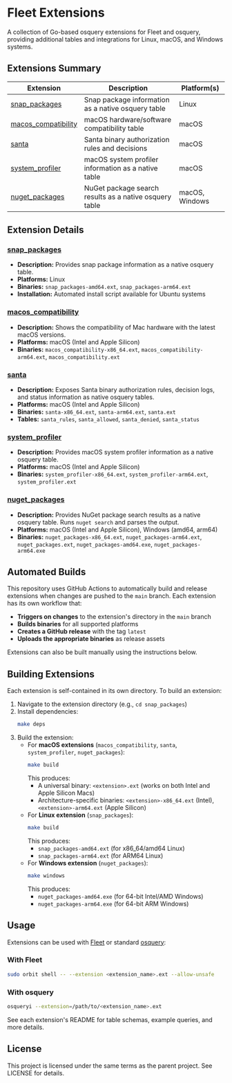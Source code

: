 # Fleet Extensions

A collection of Go-based osquery extensions for Fleet and osquery, providing additional tables and integrations for Linux, macOS, and Windows systems.

## Extensions Summary

| Extension              | Description                                              | Platform(s)         |
|-----------------------|----------------------------------------------------------|---------------------|
| [snap_packages](snap_packages/README.md)         | Snap package information as a native osquery table       | Linux               |
| [macos_compatibility](macos_compatibility/README.md)   | macOS hardware/software compatibility table              | macOS               |
| [santa](santa/README.md)                 | Santa binary authorization rules and decisions           | macOS               |
| [system_profiler](system_profiler/README.md)       | macOS system profiler information as a native table      | macOS               |
| [nuget_packages](nuget_packages/README.md)         | NuGet package search results as a native osquery table   | macOS, Windows      |

## Extension Details

### [snap_packages](snap_packages/README.md)
- **Description:** Provides snap package information as a native osquery table.
- **Platforms:** Linux
- **Binaries:** `snap_packages-amd64.ext`, `snap_packages-arm64.ext`
- **Installation:** Automated install script available for Ubuntu systems

### [macos_compatibility](macos_compatibility/README.md)
- **Description:** Shows the compatibility of Mac hardware with the latest macOS versions.
- **Platforms:** macOS (Intel and Apple Silicon)
- **Binaries:** `macos_compatibility-x86_64.ext`, `macos_compatibility-arm64.ext`, `macos_compatibility.ext`

### [santa](santa/README.md)
- **Description:** Exposes Santa binary authorization rules, decision logs, and status information as native osquery tables.
- **Platforms:** macOS (Intel and Apple Silicon)
- **Binaries:** `santa-x86_64.ext`, `santa-arm64.ext`, `santa.ext`
- **Tables:** `santa_rules`, `santa_allowed`, `santa_denied`, `santa_status`

### [system_profiler](system_profiler/README.md)
- **Description:** Provides macOS system profiler information as a native osquery table.
- **Platforms:** macOS (Intel and Apple Silicon)
- **Binaries:** `system_profiler-x86_64.ext`, `system_profiler-arm64.ext`, `system_profiler.ext`

### [nuget_packages](nuget_packages/README.md)
- **Description:** Provides NuGet package search results as a native osquery table. Runs `nuget search` and parses the output.
- **Platforms:** macOS (Intel and Apple Silicon), Windows (amd64, arm64)
- **Binaries:** `nuget_packages-x86_64.ext`, `nuget_packages-arm64.ext`, `nuget_packages.ext`, `nuget_packages-amd64.exe`, `nuget_packages-arm64.exe`

## Automated Builds

This repository uses GitHub Actions to automatically build and release extensions when changes are pushed to the `main` branch. Each extension has its own workflow that:

- **Triggers on changes** to the extension's directory in the `main` branch
- **Builds binaries** for all supported platforms
- **Creates a GitHub release** with the tag `latest`
- **Uploads the appropriate binaries** as release assets

Extensions can also be built manually using the instructions below.

## Building Extensions

Each extension is self-contained in its own directory. To build an extension:

1. Navigate to the extension directory (e.g., `cd snap_packages`)
2. Install dependencies:
   ```bash
   make deps
   ```
3. Build the extension:
   - For **macOS extensions** (`macos_compatibility`, `santa`, `system_profiler`, `nuget_packages`):
     ```bash
     make build
     ```
     This produces:
     - A universal binary: `<extension>.ext` (works on both Intel and Apple Silicon Macs)
     - Architecture-specific binaries: `<extension>-x86_64.ext` (Intel), `<extension>-arm64.ext` (Apple Silicon)
   - For **Linux extension** (`snap_packages`):
     ```bash
     make build
     ```
     This produces:
     - `snap_packages-amd64.ext` (for x86_64/amd64 Linux)
     - `snap_packages-arm64.ext` (for ARM64 Linux)
   - For **Windows extension** (`nuget_packages`):
     ```bash
     make windows
     ```
     This produces:
     - `nuget_packages-amd64.exe` (for 64-bit Intel/AMD Windows)
     - `nuget_packages-arm64.exe` (for 64-bit ARM Windows)

## Usage

Extensions can be used with [Fleet](https://fleetdm.com/) or standard [osquery](https://osquery.io/):

### With Fleet
```bash
sudo orbit shell -- --extension <extension_name>.ext --allow-unsafe
```

### With osquery
```bash
osqueryi --extension=/path/to/<extension_name>.ext
```

See each extension's README for table schemas, example queries, and more details.

## License

This project is licensed under the same terms as the parent project. See LICENSE for details.
